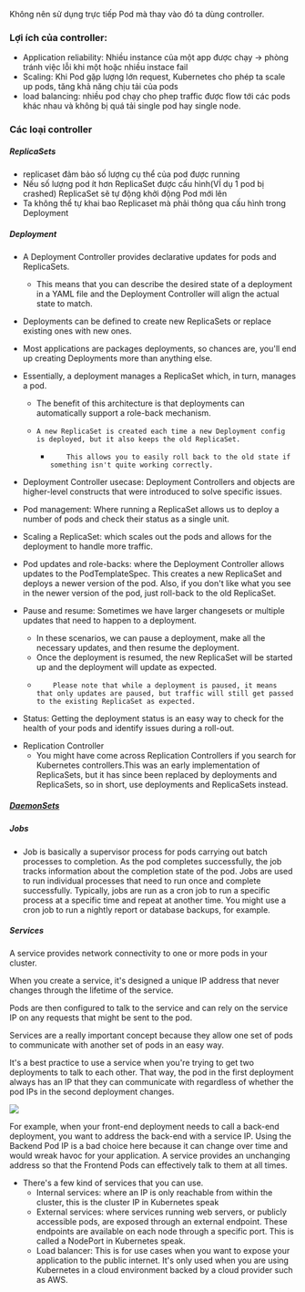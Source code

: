Không nên sử dụng trực tiếp Pod mà thay vào đó ta dùng controller.

### Lợi ích của controller:
 - Application reliability: Nhiều instance của một app được chạy -> phòng tránh việc lỗi khi một hoặc nhiều instace fail
 - Scaling: Khi Pod gặp lượng lớn request, Kubernetes cho phép ta scale up pods, tăng khả năng chịu tải của pods
 - load balancing: nhiều pod chạy cho phep traffic được flow tới các pods khác nhau và không bị quá tải single pod hay single node.

 ### Các loại controller
 ##### ReplicaSets
  - replicaset đảm bảo số lượng cụ thể của pod được running
  - Nếu số lượng pod ít hơn ReplicaSet được cấu hình(VÍ dụ 1 pod bị crashed) ReplicaSet sẽ tự động khởi động Pod mới lên
  - Ta không thể tự khai bao Replicaset mà phải thông qua cấu hình trong Deployment

 ##### Deployment
  - A Deployment Controller provides declarative updates for pods and ReplicaSets.
     - This means that you can describe the desired state of a deployment in a YAML file and the Deployment Controller will align the actual state to match.
  - Deployments can be defined to create new ReplicaSets or replace existing ones with new ones.
  - Most applications are packages deployments, so chances are, you'll end up creating Deployments more than anything else.

  - Essentially, a deployment manages a ReplicaSet which, in turn, manages a pod.
    - The benefit of this architecture is that deployments can automatically support a role-back mechanism.
    -     A new ReplicaSet is created each time a new Deployment config is deployed, but it also keeps the old ReplicaSet.
       -         This allows you to easily roll back to the old state if something isn't quite working correctly.

* Deployment Controller usecase:
 Deployment Controllers and objects are higher-level constructs that were introduced to solve specific issues.
 - Pod management: Where running a ReplicaSet allows us to deploy a number of pods and check their status as a single unit.

 - Scaling a ReplicaSet: which scales out the pods and allows for the deployment to handle more traffic.
 -    Pod updates and role-backs: where the Deployment Controller allows updates to the PodTemplateSpec. This creates a new ReplicaSet and deploys a newer version of the pod. Also, if you don't like what you see in the newer version of the pod, just roll-back to the old ReplicaSet.
 - Pause and resume:
 Sometimes we have larger changesets or multiple updates that need to happen to a deployment.
   - In these scenarios, we can pause a deployment, make all the necessary updates, and then resume the deployment.
   -    Once the deployment is resumed, the new ReplicaSet will be started up and the deployment will update as expected.
   -         Please note that while a deployment is paused, it means that only updates are paused, but traffic will still get passed to the existing ReplicaSet as expected.
  - Status: Getting the deployment status is an easy way to check for the health of your pods and identify issues during a roll-out.
 * Replication Controller
   - You might have come across Replication Controllers if you search for Kubernetes controllers.This was an early implementation of ReplicaSets, but it has since been replaced by deployments and ReplicaSets, so in short, use deployments and ReplicaSets instead.

##### [DaemonSets](./DaemonSets.md)

##### Jobs
  - Job is basically a supervisor process for pods carrying out batch processes to completion. As the pod completes successfully, the job tracks information about the completion state of the pod. Jobs are used to run individual processes that need to run once and complete successfully. Typically, jobs are run as a cron job to run a specific process at a specific time and repeat at another time. You might use a cron job to run a nightly report or database backups, for example.

##### Services

A service provides network connectivity to one or more pods in your cluster.

When you create a service, it's designed a unique IP address that never changes through the lifetime of the service.

Pods are then configured to talk to the service and can rely on the service IP on any requests that might be sent to the pod.

Services are a really important concept because they allow one set of pods to communicate with another set of pods in an easy way.

It's a best practice to use a service when you're trying to get two deployments to talk to each other. That way, the pod in the first deployment always has an IP that they can communicate with regardless of whether the pod IPs in the second deployment changes.

![](images/services.png)

For example, when your front-end deployment needs to call a back-end deployment, you want to address the back-end with a service IP. Using the Backend Pod IP is a bad choice here because it can change over time and would wreak havoc for your application. A service provides an unchanging address so that the Frontend Pods can effectively talk to them at all times.

- There's a few kind of services that you can use.
  - Internal services: where an IP is only reachable from within the cluster, this is the cluster IP in Kubernetes speak
  - External services: where services running web servers, or publicly accessible pods, are exposed through an external endpoint. These endpoints are available on each node through a specific port. This is called a NodePort in Kubernetes speak.
  - Load balancer: This is for use cases when you want to expose your application to the public internet. It's only used when you are using Kubernetes in a cloud environment backed by a cloud provider such as AWS.
